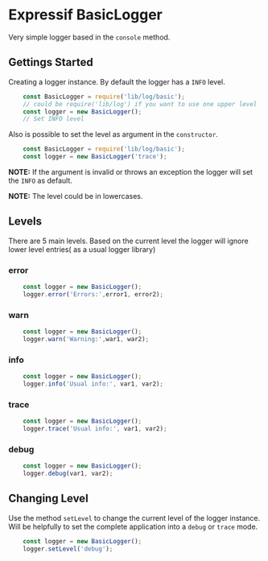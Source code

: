 # Expressif BasicLogger

Very simple logger based in the `console` method.


## Gettings Started

Creating a logger instance. By default the logger has a `INFO` level.

```js
	const BasicLogger = require('lib/log/basic'); 
	// could be require('lib/log') if you want to use one upper level
	const logger = new BasicLogger();
	// Set INFO level
```

Also is possible to set the level as argument in the `constructor`. 

```js
	const BasicLogger = require('lib/log/basic'); 
	const logger = new BasicLogger('trace');
```

__NOTE:__ If the argument is invalid or throws an exception the logger will set the `INFO` as default.

__NOTE:__ The level could be in lowercases.

## Levels

There are 5 main levels. Based on the current level the logger will ignore lower level entries( as a usual logger library)

### error

```js
	const logger = new BasicLogger();
	logger.error('Errors:',error1, error2);
```

### warn

```js
	const logger = new BasicLogger();
	logger.warn('Warning:',war1, war2);
```

### info

```js
	const logger = new BasicLogger();
	logger.info('Usual info:', var1, var2);
```
### trace

```js
	const logger = new BasicLogger();
	logger.trace('Usual info:', var1, var2);
```
### debug

```js
	const logger = new BasicLogger();
	logger.debug(var1, var2);
```

## Changing Level 

Use the method `setLevel` to change the current level of the logger instance. Will be helpfully to set the complete application into a `debug` or `trace` mode.

```js
	const logger = new BasicLogger();
	logger.setLevel('debug');
```
